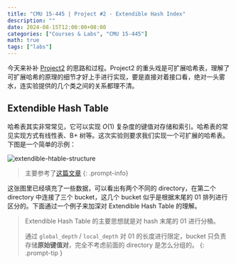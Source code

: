 ```yaml
---
title: "CMU 15-445 | Project #2 - Extendible Hash Index"
description: ""
date: 2024-08-15T12:00:00+08:00
categories: ["Courses & Labs", "CMU 15-445"]
math: true
tags: ["labs"]
---
```


今天来补补 [Project2](https://15445.courses.cs.cmu.edu/fall2023/project2/) 的思路和过程。Project2 的重头戏是可扩展哈希表，理解了可扩展哈希的原理的细节才好上手进行实现，要是直接对着接口看，绝对一头雾水，连实验提供的几个类之间的关系都理不清。

## Extendible Hash Table

哈希表其实非常常见，它可以实现 $O(1)$ 复杂度的键值对存储和索引。哈希表的常见实现方式有线性表、B+ 树等。这次实验则要求我们实现一个可扩展的哈希表。下图是一个简单的示例：

![extendible-htable-structure](https://15445.courses.cs.cmu.edu/fall2023/project2/img/extendible-htable-structure.svg)

> 主要参考了[这篇文章](https://levelup.gitconnected.com/bustubs-extendible-hash-tables-cmu-15445-6adc1c69640a)
{: .prompt-info}

这张图里已经填充了一些数据，可以看出有两个不同的 directory，在第二个 directory 中连接了三个 bucket，这几个 bucket 似乎是根据末尾的 01 排列进行区分的。下面通过一个例子来加深对 Extendible Hash Table 的理解。

> Extendible Hash Table 的主要思想就是对 hash 末尾的 01 进行分桶。
>
> 通过 `global_depth` / `local_depth` 对 01 的长度进行限定，bucket 只负责存储**原始键值对**，完全不考虑前面的 directory 是怎么分组的。
{: .prompt-tip }
